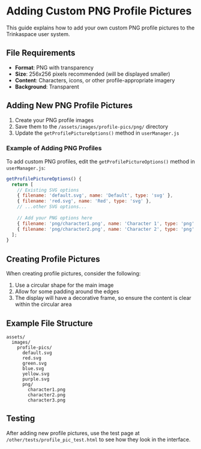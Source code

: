 # Adding Custom PNG Profile Pictures

This guide explains how to add your own custom PNG profile pictures to the Trinkaspace user system.

## File Requirements

- **Format**: PNG with transparency
- **Size**: 256x256 pixels recommended (will be displayed smaller)
- **Content**: Characters, icons, or other profile-appropriate imagery
- **Background**: Transparent

## Adding New PNG Profile Pictures

1. Create your PNG profile images
2. Save them to the `/assets/images/profile-pics/png/` directory
3. Update the `getProfilePictureOptions()` method in `userManager.js`

### Example of Adding PNG Profiles

To add custom PNG profiles, edit the `getProfilePictureOptions()` method in `userManager.js`:

```javascript
getProfilePictureOptions() {
  return [
    // Existing SVG options
    { filename: 'default.svg', name: 'Default', type: 'svg' },
    { filename: 'red.svg', name: 'Red', type: 'svg' },
    // ...other SVG options...
    
    // Add your PNG options here
    { filename: 'png/character1.png', name: 'Character 1', type: 'png' },
    { filename: 'png/character2.png', name: 'Character 2', type: 'png' },
  ];
}
```

## Creating Profile Pictures

When creating profile pictures, consider the following:

1. Use a circular shape for the main image
2. Allow for some padding around the edges
3. The display will have a decorative frame, so ensure the content is clear within the circular area

## Example File Structure

```
assets/
  images/
    profile-pics/
      default.svg
      red.svg
      green.svg
      blue.svg
      yellow.svg
      purple.svg
      png/
        character1.png
        character2.png
        character3.png
```

## Testing

After adding new profile pictures, use the test page at `/other/tests/profile_pic_test.html` to see how they look in the interface.
